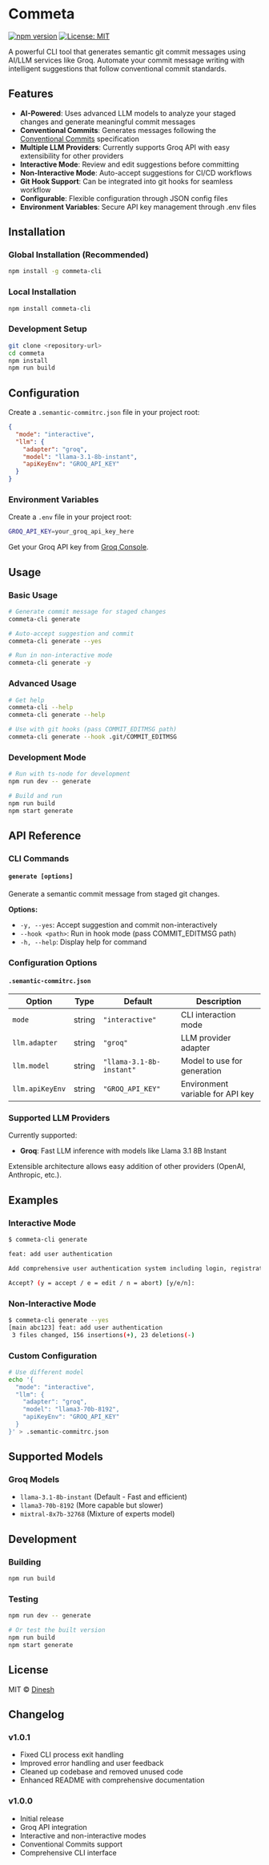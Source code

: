 # Commeta

[![npm version](https://badge.fury.io/js/commeta-cli.svg)](https://badge.fury.io/js/commeta-cli)
[![License: MIT](https://img.shields.io/badge/License-MIT-yellow.svg)](https://opensource.org/licenses/MIT)

A powerful CLI tool that generates semantic git commit messages using AI/LLM services like Groq. Automate your commit message writing with intelligent suggestions that follow conventional commit standards.

## Features

- **AI-Powered**: Uses advanced LLM models to analyze your staged changes and generate meaningful commit messages
- **Conventional Commits**: Generates messages following the [Conventional Commits](https://conventionalcommits.org/) specification
- **Multiple LLM Providers**: Currently supports Groq API with easy extensibility for other providers
- **Interactive Mode**: Review and edit suggestions before committing
- **Non-Interactive Mode**: Auto-accept suggestions for CI/CD workflows
- **Git Hook Support**: Can be integrated into git hooks for seamless workflow
- **Configurable**: Flexible configuration through JSON config files
- **Environment Variables**: Secure API key management through .env files

## Installation

### Global Installation (Recommended)

```bash
npm install -g commeta-cli
```

### Local Installation

```bash
npm install commeta-cli
```

### Development Setup

```bash
git clone <repository-url>
cd commeta
npm install
npm run build
```

## Configuration

Create a `.semantic-commitrc.json` file in your project root:

```json
{
  "mode": "interactive",
  "llm": {
    "adapter": "groq",
    "model": "llama-3.1-8b-instant",
    "apiKeyEnv": "GROQ_API_KEY"
  }
}
```

### Environment Variables

Create a `.env` file in your project root:

```bash
GROQ_API_KEY=your_groq_api_key_here
```

Get your Groq API key from [Groq Console](https://console.groq.com/).

## Usage

### Basic Usage

```bash
# Generate commit message for staged changes
commeta-cli generate

# Auto-accept suggestion and commit
commeta-cli generate --yes

# Run in non-interactive mode
commeta-cli generate -y
```

### Advanced Usage

```bash
# Get help
commeta-cli --help
commeta-cli generate --help

# Use with git hooks (pass COMMIT_EDITMSG path)
commeta-cli generate --hook .git/COMMIT_EDITMSG
```

### Development Mode

```bash
# Run with ts-node for development
npm run dev -- generate

# Build and run
npm run build
npm start generate
```

## API Reference

### CLI Commands

#### `generate [options]`

Generate a semantic commit message from staged git changes.

**Options:**

- `-y, --yes`: Accept suggestion and commit non-interactively
- `--hook <path>`: Run in hook mode (pass COMMIT_EDITMSG path)
- `-h, --help`: Display help for command

### Configuration Options

#### `.semantic-commitrc.json`

| Option | Type | Default | Description |
|--------|------|---------|-------------|
| `mode` | string | `"interactive"` | CLI interaction mode |
| `llm.adapter` | string | `"groq"` | LLM provider adapter |
| `llm.model` | string | `"llama-3.1-8b-instant"` | Model to use for generation |
| `llm.apiKeyEnv` | string | `"GROQ_API_KEY"` | Environment variable for API key |

### Supported LLM Providers

Currently supported:
- **Groq**: Fast LLM inference with models like Llama 3.1 8B Instant

Extensible architecture allows easy addition of other providers (OpenAI, Anthropic, etc.).

## Examples

### Interactive Mode

```bash
$ commeta-cli generate

feat: add user authentication

Add comprehensive user authentication system including login, registration, and password reset functionality. This includes JWT token generation, password hashing, and secure session management.

Accept? (y = accept / e = edit / n = abort) [y/e/n]:
```

### Non-Interactive Mode

```bash
$ commeta-cli generate --yes
[main abc123] feat: add user authentication
 3 files changed, 156 insertions(+), 23 deletions(-)
```

### Custom Configuration

```bash
# Use different model
echo '{
  "mode": "interactive",
  "llm": {
    "adapter": "groq",
    "model": "llama3-70b-8192",
    "apiKeyEnv": "GROQ_API_KEY"
  }
}' > .semantic-commitrc.json
```

## Supported Models

### Groq Models
- `llama-3.1-8b-instant` (Default - Fast and efficient)
- `llama3-70b-8192` (More capable but slower)
- `mixtral-8x7b-32768` (Mixture of experts model)

## Development

### Building

```bash
npm run build
```

### Testing

```bash
npm run dev -- generate

# Or test the built version
npm run build
npm start generate
```

## License

MIT © [Dinesh](https://github.com/yourusername)

## Changelog

### v1.0.1
- Fixed CLI process exit handling
- Improved error handling and user feedback
- Cleaned up codebase and removed unused code
- Enhanced README with comprehensive documentation

### v1.0.0
- Initial release
- Groq API integration
- Interactive and non-interactive modes
- Conventional Commits support
- Comprehensive CLI interface
